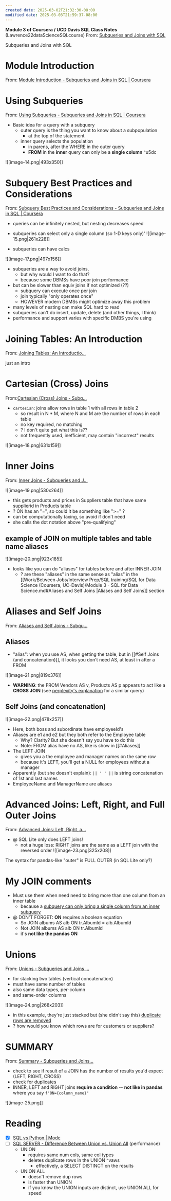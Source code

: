 ```yaml
---
created date: 2025-03-02T21:32:30-08:00
modified date: 2025-03-03T21:59:37-08:00
---
```

**Module 3 of Coursera / UCD Davis SQL Class Notes** (Lawrence22dataScienceSQLcourse)
From: [Subqueries and Joins with SQL](https://www.coursera.org/learn/sql-for-data-science/home/module/2)

Subqueries and Joins with SQL

# Module Introduction
From: [Module Introduction - Subqueries and Joins in SQL | Coursera](https://www.coursera.org/learn/sql-for-data-science/lecture/NDsRj/module-introduction)

# Using Subqueries
From: [Using Subqueries - Subqueries and Joins in SQL | Coursera](https://www.coursera.org/learn/sql-for-data-science/lecture/FChaS/using-subqueries)

- Basic idea for a query with a subquery
	- outer query is the thing you want to know about a subpopulation
		- at the top of the statement
	- inner query selects the population
		- in parens, after the WHERE in the outer query
		- **FROM** in the **inner** query can only be a **single column** ^u5dc 


![[image-14.png|493x350]]

# Subquery Best Practices and Considerations
From: [Subquery Best Practices and Considerations - Subqueries and Joins in SQL | Coursera](https://www.coursera.org/learn/sql-for-data-science/lecture/3ubfD/subquery-best-practices-and-considerations)

- queries can be infinitely nested, but nesting decreases speed
- subqueries can select only a single column (so 1-D keys only)'
![[image-15.png|261x228]]

- subqueries can have calcs

![[image-17.png|497x156]]

- subqueries are a way to avoid joins, 
	- but why would I want to do that?
	- because some DBMSs have poor join performance
- but can be slower than equiv joins if not optimized (??)
	- subquery can execute once per join
	- join typically "only operates once"
	- HOWEVER modern DBMSs might optimize away this problem
- many levels of nesting can make SQL hard to read
- subqueries can't do insert, update, delete (and other things, I think)
- performance and support varies with specific DMBS you're using


# Joining Tables: An Introduction
From: [Joining Tables: An Introductio...](https://www.coursera.org/learn/sql-for-data-science/lecture/f7Jnh/joining-tables-an-introduction)

just an intro

# Cartesian (Cross) Joins
From:[Cartesian (Cross) Joins - Subq...](https://www.coursera.org/learn/sql-for-data-science/lecture/naHdo/cartesian-cross-joins)

- `cartesian`: joins allow rows in table 1 with all rows in table 2
	- so result in N * M,  where N and M are the number of rows in each table
	- no key required, no matching
	- ? I don't quite get what this is??
	- not frequently used, inefficient, may contain "incorrect" results
 
![[image-18.png|631x159]]

# Inner Joins
From: [Inner Joins - Subqueries and J...](https://www.coursera.org/learn/sql-for-data-science/lecture/Dk0bv/inner-joins)

![[image-19.png|530x264]]
- this gets products and prices in Suppliers table that have same supplierid in Products table
- ? ON has an "=", so could it be something like ">=" ?
- can be computationally taxing, so avoid if don't need
- she calls the dot notation above "pre-qualifying"

## example of JOIN on multiple tables and table name aliases

![[image-20.png|923x185]]

- looks like you can do "aliases" for tables before and after INNER JOIN
	- ? are these "aliases" in the same sense as "alias" in the [[Work/Between Jobs/Interview Prep/SQL training/SQL for Data Science (Coursera, UC-Davis)/Module 3 - SQL for Data Science.md#Aliases and Self Joins |Aliases and Self Joins]] section
# Aliases and Self Joins
From: [Aliases and Self Joins - Subqu...](https://www.coursera.org/learn/sql-for-data-science/lecture/cQKUS/aliases-and-self-joins)
## Aliases
- "alias": when you use AS, when getting the table, but in [[#Self Joins (and concatenation)]], it looks you don't need AS, at least in after a FROM 

![[image-21.png|819x376]]

- **WARNING**: the FROM Vendors AS v, Products AS p appears to act like a **CROSS JOIN** (see [perplexity's explanation](https://www.perplexity.ai/search/if-i-run-this-sql-lite-query-s-SWHelZG_Q.qAeXPUQyFpZQ#0) for a similar query)

## Self Joins (and concatenation)
![[image-22.png|478x257]]

- Here, both boss and subordinate have employeeId's
- Aliases are e1 and e2 but they both refer to the Employee table
	- Why? Clarity? But she doesn't say you have to do this
	- Note: FROM alias have no AS, like is show in [[#Aliases]]
- The LEFT JOIN
	- gives you a the employee and manager names on the same row
	- because it's LEFT, you'll get a NULL for employees without a manager
- Apparently (but she doesn't explain): `|| ' ' ||`  is string concatenation of 1st and last names
- EmployeeName and ManagerName are aliases

# Advanced Joins: Left, Right, and Full Outer Joins
From: [Advanced Joins: Left, Right, a...](https://www.coursera.org/learn/sql-for-data-science/lecture/993cg/advanced-joins-left-right-and-full-outer-joins)

- @ SQL Lite only does LEFT joins!
	- not a huge loss: RIGHT joins are the same as a LEFT join with the reversed order
![[image-23.png|325x208]]

The syntax for pandas-like "outer" is FULL OUTER (in SQL Lite only?)
# My JOIN comments
- Must use them when need need to bring more than one column from an inner table
	- because a [subquery can only bring a single column from an inner subquery](<Work/Between Jobs/Interview Prep/SQL training/SQL for Data Science (Coursera, UC-Davis)/Module 3 - SQL for Data Science.md#^u5dc >)
- @ DON'T FORGET: **ON** requires a boolean equation
	- So 
	  JOIN albums AS alb ON tr.AlbumId = alb.AlbumId
	- Not
	  JOIN albums AS alb ON tr.AlbumId
	- it's **not like the pandas ON** 

# Unions
From: [Unions - Subqueries and Joins ...](https://www.coursera.org/learn/sql-for-data-science/lecture/KxGPs/unions)
- for stacking two tables (vertical concatenation)
- must have same number of tables
- also same data types, per-column
- and same-order columns

![[image-24.png|268x203]]

- in this example, they're just stacked but (she didn't say this) [duplicate rows are removed](<Work/Between Jobs/Interview Prep/SQL training/SQL for Data Science (Coursera, UC-Davis)/Module 3 - SQL for Data Science.md#^vaws >)
- ? how would you know which rows are for customers or suppliers?
# SUMMARY
From: [Summary - Subqueries and Joins...](https://www.coursera.org/learn/sql-for-data-science/lecture/xEejU/summary)

- check to see if result of a JOIN has the number of results you'd expect (LEFT, RIGHT, CROSS)
- check for duplicates
- INNER, LEFT and RIGHT joins **require a condition** -- **not like in pandas** where you say `f"ON={column_name}"`

![[image-25.png]]
# Reading
- [x] [SQL vs Python | Mode](https://mode.com/blog/learning-python-sql)
- [ ] [SQL SERVER - Difference Between Union vs. Union All](https://blog.sqlauthority.com/2009/03/11/sql-server-difference-between-union-vs-union-all-optimal-performance-comparison/) (performance)
	- UNION 
		- requires same num cols, same col types
		- deletes duplicate rows in the UNION ^vaws
			- effectively, a SELECT DISTINCT on the results
	- UNION ALL 
		- doesn't remove dup rows
		- is faster than UNION
		- if you know the UNION inputs are distinct, use UNION ALL for speed